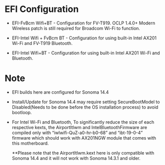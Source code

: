 # EFI Configuration

- EFI-FvBcm Wifi+BT - Configuration for FV-T919. OCLP 1.4.0+ Modern Wireless patch is still required for Broadcom Wi-Fi to function.

- EFI-Intel Wifi + FvBcm BT - Configuration for using built-in Intel AX201 Wi-Fi and FV-T919 Bluetooth.

- EFI-Intel Wifi+BT - Configuration for using built-in Intel AX201 Wi-Fi and Bluetooth.


#  Note 

- EFI builds here are configured for Sonoma 14.4

- Install/Update for Sonoma 14.4 may require setting SecureBootModel to Disabled(Needs to be done before the OS installation process) to avoid bootloop.

- For Intel Wi-Fi and Bluetooth, To significantly reduce the size of each respective kexts, the AirportItlwm and IntelBluetoothFirmware are compiled only with “iwlwifi-QuZ-a0-hr-b0-68” and “ibt-19-0-4” firmware which should work with AX201NGW module that comes with this motherboard.



  **Please note that the AirportItlwm.kext here is only compatible with Sonoma 14.4 and it will not work with Sonoma 14.3.1 and older. 